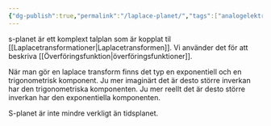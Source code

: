```yaml
---
{"dg-publish":true,"permalink":"/laplace-planet/","tags":["analogelektronik"]}
---
```


s-planet är ett komplext talplan som är kopplat til [[Laplacetransformationer\|Laplacetransformen]]. Vi använder det för att beskriva [[Överföringsfunktion\|överföringsfunktioner]].

När man gör en laplace transform finns det typ en exponentiell och en trigonometrisk komponent. Ju mer imaginärt det är desto större inverkan har den trigonometriska komponenten. Ju mer reellt det är desto större inverkan har den exponentiella komponenten.

S-planet är inte mindre verkligt än tidsplanet.